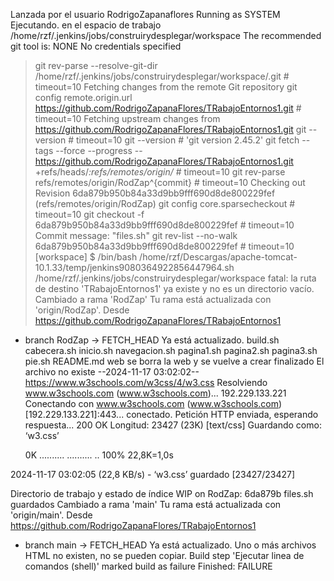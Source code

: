 
Lanzada por el usuario RodrigoZapanaflores
Running as SYSTEM
Ejecutando. en el espacio de trabajo /home/rzf/.jenkins/jobs/construirydesplegar/workspace
The recommended git tool is: NONE
No credentials specified
 > git rev-parse --resolve-git-dir /home/rzf/.jenkins/jobs/construirydesplegar/workspace/.git # timeout=10
Fetching changes from the remote Git repository
 > git config remote.origin.url https://github.com/RodrigoZapanaFlores/TRabajoEntornos1.git # timeout=10
Fetching upstream changes from https://github.com/RodrigoZapanaFlores/TRabajoEntornos1.git
 > git --version # timeout=10
 > git --version # 'git version 2.45.2'
 > git fetch --tags --force --progress -- https://github.com/RodrigoZapanaFlores/TRabajoEntornos1.git +refs/heads/*:refs/remotes/origin/* # timeout=10
 > git rev-parse refs/remotes/origin/RodZap^{commit} # timeout=10
Checking out Revision 6da879b950b84a33d9bb9fff690d8de800229fef (refs/remotes/origin/RodZap)
 > git config core.sparsecheckout # timeout=10
 > git checkout -f 6da879b950b84a33d9bb9fff690d8de800229fef # timeout=10
Commit message: "files.sh"
 > git rev-list --no-walk 6da879b950b84a33d9bb9fff690d8de800229fef # timeout=10
[workspace] $ /bin/bash /home/rzf/Descargas/apache-tomcat-10.1.33/temp/jenkins9080364922856447964.sh
/home/rzf/.jenkins/jobs/construirydesplegar/workspace
fatal: la ruta de destino 'TRabajoEntornos1' ya existe y no es un directorio vacío.
Cambiado a rama 'RodZap'
Tu rama está actualizada con 'origin/RodZap'.
Desde https://github.com/RodrigoZapanaFlores/TRabajoEntornos1
 * branch            RodZap     -> FETCH_HEAD
Ya está actualizado.
build.sh
cabecera.sh
inicio.sh
navegacion.sh
pagina1.sh
pagina2.sh
pagina3.sh
pie.sh
README.md
web
se borra la web y se vuelve a crear
finalizado
El archivo no existe
--2024-11-17 03:02:02--  https://www.w3schools.com/w3css/4/w3.css
Resolviendo www.w3schools.com (www.w3schools.com)... 192.229.133.221
Conectando con www.w3schools.com (www.w3schools.com)[192.229.133.221]:443... conectado.
Petición HTTP enviada, esperando respuesta... 200 OK
Longitud: 23427 (23K) [text/css]
Guardando como: ‘w3.css’

     0K .......... .......... ..                              100% 22,8K=1,0s

2024-11-17 03:02:05 (22,8 KB/s) - ‘w3.css’ guardado [23427/23427]

Directorio de trabajo y estado de índice WIP on RodZap: 6da879b files.sh guardados
Cambiado a rama 'main'
Tu rama está actualizada con 'origin/main'.
Desde https://github.com/RodrigoZapanaFlores/TRabajoEntornos1
 * branch            main       -> FETCH_HEAD
Ya está actualizado.
Uno o más archivos HTML no existen, no se pueden copiar.
Build step 'Ejecutar linea de comandos (shell)' marked build as failure
Finished: FAILURE

